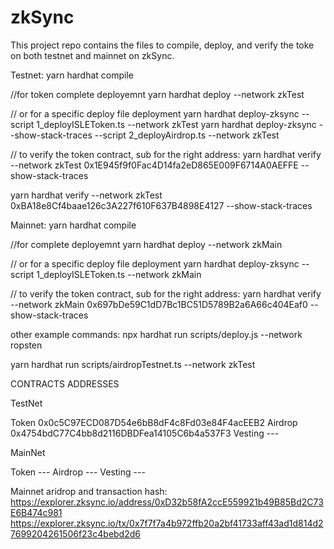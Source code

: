 # zkSync

This project repo contains the files to
compile, deploy, and verify the toke on both testnet and mainnet on zkSync.

Testnet:
yarn hardhat compile

//for token complete deployemnt
yarn hardhat deploy --network zkTest

// or for a specific deploy file deployment
yarn hardhat deploy-zksync --script 1_deployISLEToken.ts --network zkTest
yarn hardhat deploy-zksync --show-stack-traces --script 2_deployAirdrop.ts --network zkTest

// to verify the token contract, sub for the right address:
yarn hardhat verify --network zkTest 0x1E945f9f0Fac4D14fa2eD865E009F6714A0AEFFE --show-stack-traces

yarn hardhat verify --network zkTest 0xBA18e8Cf4baae126c3A227f610F637B4898E4127 --show-stack-traces

Mainnet:
yarn hardhat compile

//for complete deployemnt
yarn hardhat deploy --network zkMain

// or for a specific deploy file deployment
yarn hardhat deploy-zksync --script 1_deployISLEToken.ts --network zkMain

// to verify the token contract, sub for the right address:
yarn hardhat verify --network zkMain 0x697bDe59C1dD7Bc1BC51D5789B2a6A66c404Eaf0 --show-stack-traces

other example commands:
npx hardhat run scripts/deploy.js --network ropsten

yarn hardhat run scripts/airdropTestnet.ts --network zkTest

CONTRACTS ADDRESSES

TestNet

Token 0x0c5C97ECD087D54e6bB8dF4c8Fd03e84F4acEEB2
Airdrop 0x4754bdC77C4bb8d2116DBDFea14105C6b4a537F3
Vesting ---

MainNet

Token ---
Airdrop ---
Vesting ---

Mainnet aridrop and transaction hash:
https://explorer.zksync.io/address/0xD32b58fA2ccE559921b49B85Bd2C73E6B474c981
https://explorer.zksync.io/tx/0x7f7f7a4b972ffb20a2bf41733aff43ad1d814d27699204261506f23c4bebd2d6
